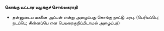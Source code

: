 **கொங்கு வட்டார வழக்குச் சொல்லகராதி**
- தன்னுடைய மகனை அப்பன் என்று அழைப்பது கொங்கு நாட்டு மரபு. (பெரியப்பெ; நடப்பெ; சின்னப்பெ என பெயரைகுறிப்பிடாமல் அழைப்பர்)

